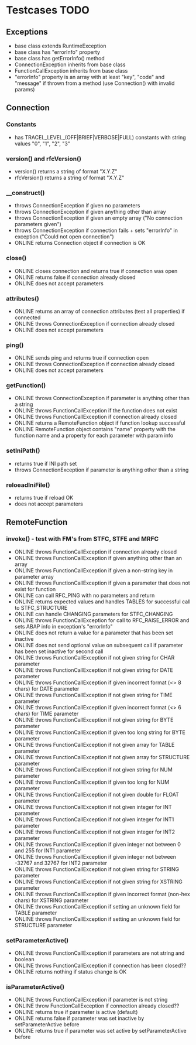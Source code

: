 # Testcases TODO

## Exceptions

* base class extends RuntimeException
* base class has "errorInfo" property
* base class has getErrorInfo() method
* ConnectionException inherits from base class
* FunctionCallException inherits from base class
* "errorInfo" property is an array with at least "key", "code" and "message" if thrown from a method (use Connection() with invalid params)

## Connection

### Constants

* has TRACEL_LEVEL_(OFF|BRIEF|VERBOSE|FULL) constants with string values "0", "1", "2", "3"

### version() and rfcVersion()

* version() returns a string of format "X.Y.Z"
* rfcVersion() returns a string of format "X.Y.Z"

### \__construct()

* throws ConnectionException if given no parameters
* throws ConnectionException if given anything other than array
* throws ConnectionException if given an empty array ("No connection parameters given")
* throws ConnectionException if connection fails + sets "errorInfo" in exception ("Could not open connection")
* ONLINE returns Connection object if connection is OK

### close()

* ONLINE closes connection and returns true if connection was open
* ONLINE returns false if connection already closed
* ONLINE does not accept parameters

### attributes()

* ONLINE returns an array of connection attributes (test all properties) if connected
* ONLINE throws ConnectionException if connection already closed
* ONLINE does not accept parameters

### ping()

* ONLINE sends ping and returns true if connection open
* ONLINE throws ConnectionException if connection already closed
* ONLINE does not accept parameters

### getFunction()

* ONLINE throws ConnectionException if parameter is anything other than a string
* ONLINE throws FunctionCallException if the function does not exist
* ONLINE throws FunctionCallException if connection already closed
* ONLINE returns a RemoteFunction object if function lookup successful
* ONLINE RemoteFunction object contains "name" property with the function name and a property for each parameter with param info

### setIniPath()

* returns true if INI path set
* throws ConnectionException if parameter is anything other than a string

### reloeadIniFile()

* returns true if reload OK
* does not accept parameters

## RemoteFunction

### invoke() - test with FM's from STFC, STFE and MRFC

* ONLINE throws FunctionCallException if connection already closed
* ONLINE throws FunctionCallException if given anything other than an array
* ONLINE throws FunctionCallException if given a non-string key in parameter array
* ONLINE throws FunctionCallException if given a parameter that does not exist for function
* ONLINE can call RFC_PING with no parameters and return
* ONLINE returns expected values and handles TABLES for successful call to STFC_STRUCTURE
* ONLINE can handle CHANGING parameters for STFC_CHANGING
* ONLINE throws FunctionCallException for call to RFC_RAISE_ERROR and sets ABAP info in exception's "errorInfo"
* ONLINE does not return a value for a parameter that has been set inactive
* ONLINE does not send optional value on subsequent call if parameter has been set inactive for second call
* ONLINE throws FunctionCallException if not given string for CHAR parameter
* ONLINE throws FunctionCallException if not given string for DATE parameter
* ONLINE throws FunctionCallException if given incorrect format (<> 8 chars) for DATE parameter
* ONLINE throws FunctionCallException if not given string for TIME parameter
* ONLINE throws FunctionCallException if given incorrect format (<> 6 chars) for TIME parameter
* ONLINE throws FunctionCallException if not given string for BYTE parameter
* ONLINE throws FunctionCallException if given too long string for BYTE parameter
* ONLINE throws FunctionCallException if not given array for TABLE parameter
* ONLINE throws FunctionCallException if not given array for STRUCTURE parameter
* ONLINE throws FunctionCallException if not given string for NUM parameter
* ONLINE throws FunctionCallException if given too long for NUM parameter
* ONLINE throws FunctionCallException if not given double for FLOAT parameter
* ONLINE throws FunctionCallException if not given integer for INT parameter
* ONLINE throws FunctionCallException if not given integer for INT1 parameter
* ONLINE throws FunctionCallException if not given integer for INT2 parameter
* ONLINE throws FunctionCallException if given integer not between 0 and 255 for INT1 parameter
* ONLINE throws FunctionCallException if given integer not between -32767 and 32767 for INT2 parameter
* ONLINE throws FunctionCallException if not given string for STRING parameter
* ONLINE throws FunctionCallException if not given string for XSTRING parameter
* ONLINE throws FunctionCallException if given incorrect format (non-hex chars) for XSTRING parameter
* ONLINE throws FunctionCallException if setting an unknown field for TABLE parameter
* ONLINE throws FunctionCallException if setting an unknown field for STRUCTURE parameter

### setParameterActive()

* ONLINE throws FunctionCallException if parameters are not string and boolean
* ONLINE throws FunctionCallException if connection has been closed??
* ONLINE returns nothing if status change is OK

### isParameterActive()

* ONLINE throws FunctionCallException if parameter is not string
* ONLINE throw FunctionCallException if connection already closed??
* ONLINE returns true if parameter is active (default)
* ONLINE returns false if parameter was set inactive by setParameterActive before
* ONLINE returns true if parameter was set active by setParameterActive before
